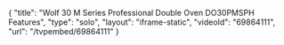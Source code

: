 {
    "title": "Wolf 30 M Series Professional Double Oven DO30PMSPH Features",
    "type": "solo",
    "layout": "iframe-static",
    "videoId": "69864111",
    "url": "\/tvpembed\/69864111"
}